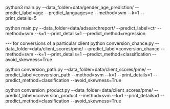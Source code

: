 python3 main.py --data_folder=data/gender_age_prediction/ --predict_label=age --predict_languages=e --method=svm --k=1 --print_details=5


python main.py --data_folder=data/adsearchreport/ --predict_label=ctr --method=svm --k=1 --print_details=1 --predict_method=regression


--- for conversions of a particular client
python conversion_chance.py --data_folder=data/client_scores/pme/ --predict_label=conversion_chance --method=svm --k=1 --print_details=1 --predict_method=classification --avoid_skewness=True

python conversion_path.py --data_folder=data/client_scores/pme/ --predict_label=conversion_path --method=svm --k=1 --print_details=1 --predict_method=classification --avoid_skewness=True

python conversion_product.py --data_folder=data/client_scores/pme/ --predict_label=conversion_product --method=svm --k=1 --print_details=1 --predict_method=classification --avoid_skewness=True